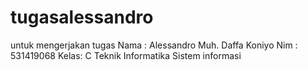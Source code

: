 # tugasalessandro
untuk mengerjakan tugas
Nama : Alessandro Muh. Daffa Koniyo
Nim  : 531419068
Kelas: C
Teknik Informatika
Sistem informasi

